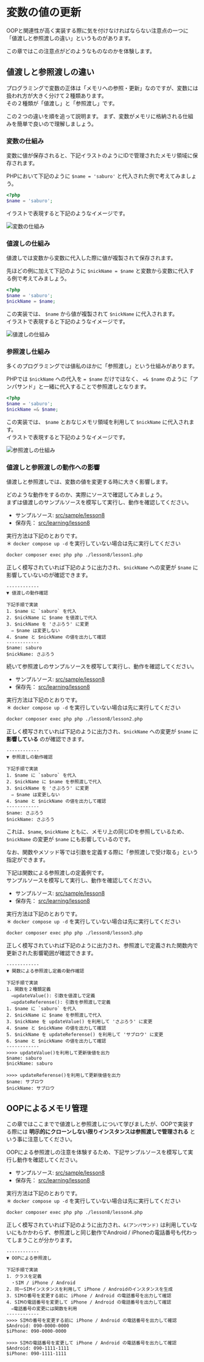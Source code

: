 # 変数の値の更新

OOPと関連性が高く実装する際に気を付けなければならない注意点の一つに「値渡しと参照渡しの違い」というものがあります。

この章ではこの注意点がどのようなものなのかを体験します。

## 値渡しと参照渡しの違い

プログラミングで変数の正体は「メモリへの参照・更新」なのですが、変数には扱われ方が大きく分けて２種類あります。  
その２種類が「値渡し」と「参照渡し」です。

この２つの違いを順を追って説明ます。
まず、変数がメモリに格納される仕組みを簡単で良いので理解しましょう。

### 変数の仕組み

変数に値が保存されると、下記イラストのようにIDで管理されたメモリ領域に保存されます。

PHPにおいて下記のように `$name = 'saburo'` と代入された例で考えてみましょう。

```php
<?php
$name = 'saburo';
```

イラストで表現すると下記のようなイメージです。

![変数の仕組み](images/memory_010.png)

### 値渡しの仕組み

値渡しでは変数から変数に代入した際に値が複製されて保存されます。

先ほどの例に加えて下記のように `$nickName = $name` と変数から変数に代入する例で考えてみましょう。

```php
<?php
$name = 'saburo';
$nickName = $name;
```

この実装では、 `$name` から値が複製されて `$nickName` に代入されます。  
イラストで表現すると下記のようなイメージです。

![値渡しの仕組み](images/memory_011.png)

### 参照渡し仕組み

多くのプログラミングでは値私のほかに「参照渡し」という仕組みがあります。

PHPでは `$nickName` への代入を `= $name` だけではなく、 `=& $name` のように「アンパサンド」と一緒に代入することで参照渡しとなります。

```php
<?php
$name = 'saburo';
$nickName =& $name;
```

この実装では、 `$name` とおなじメモリ領域を利用して `$nickName` に代入されます。  
イラストで表現すると下記のようなイメージです。

![参照渡しの仕組み](images/memory_012.png)

### 値渡しと参照渡しの動作への影響

値渡しと参照渡しでは、変数の値を変更する時に大きく影響します。

どのような動作をするのか、実際にソースで確認してみましょう。  
まずは値渡しのサンプルソースを模写して実行し、動作を確認してください。

- サンプルソース: [src/sample/lesson8](sample/lesson8/lesson1.php)
- 保存先： [src/learning/lesson8](learning/lesson8/lesson1.php)

実行方法は下記のとおりです。  
＊ `docker compose up -d` を実行していない場合は先に実行してください

```bash
docker composer exec php php ./lesson8/lesson1.php
```

正しく模写されていれば下記のように出力され、`$nickName` への変更が `$name` に影響していないのが確認できます。

```text
------------
▼ 値渡しの動作確認

下記手順で実装
1. $name に `saburo` を代入
2. $nickName に $name を値渡しで代入
3. $nickName を 'さぶろう' に変更
　⇒ $name は変更しない
4. $name と $nickName の値を出力して確認
------------
$name: saburo
$nickName: さぶろう
```

続いて参照渡しのサンプルソースを模写して実行し、動作を確認してください。

- サンプルソース: [src/sample/lesson8](sample/lesson8/lesson2.php)
- 保存先： [src/learning/lesson8](learning/lesson8/lesson2.php)

実行方法は下記のとおりです。  
＊ `docker compose up -d` を実行していない場合は先に実行してください

```bash
docker composer exec php php ./lesson8/lesson2.php
```

正しく模写されていれば下記のように出力され、`$nickName` への変更が `$name` に **影響している** のが確認できます。

```text
------------
▼ 参照渡しの動作確認

下記手順で実装
1. $name に `saburo` を代入
2. $nickName に $name を参照渡しで代入
3. $nickName を 'さぶろう' に変更
　⇒ $name は変更しない
4. $name と $nickName の値を出力して確認
------------
$name: さぶろう
$nickName: さぶろう
```

これは、`$name`, `$nickName` ともに、メモリ上の同じIDを参照しているため、`$nickName` の変更が `$name` にも影響しているのです。

なお、関数やメソッド等では引数を定義する際に「参照渡しで受け取る」という指定ができます。  

下記は関数による参照渡しの定義例です。  
サンプルソースを模写して実行し、動作を確認してください。

- サンプルソース: [src/sample/lesson8](sample/lesson8/lesson3.php)
- 保存先： [src/learning/lesson8](learning/lesson8/lesson3.php)

実行方法は下記のとおりです。  
＊ `docker compose up -d` を実行していない場合は先に実行してください

```bash
docker composer exec php php ./lesson8/lesson3.php
```

正しく模写されていれば下記のように出力され、参照渡しで定義された関数内で更新された影響範囲が確認できます。

```text
------------
▼ 関数による参照渡し定義の動作確認

下記手順で実装
1. 関数を２種類定義
　⇒updateValue(): 引数を値渡しで定義
　⇒updateReferense(): 引数を参照渡しで定義
1. $name に `saburo` を代入
2. $nickName に $name を参照渡しで代入
3. $nickName を updateValue() を利用して 'さぶろう' に変更
4. $name と $nickName の値を出力して確認
5. $nickName を updateReferense() を利用して 'サブロウ' に変更
6. $name と $nickName の値を出力して確認
------------
>>>> updateValue()を利用して更新後値を出力
$name: saburo
$nickName: saburo

>>>> updateReferense()を利用して更新後値を出力
$name: サブロウ
$nickName: サブロウ
```

## OOPによるメモリ管理

この章ではここまでで値渡しと参照渡しについて学びましたが、OOPで実装する際には **明示的にクローンしない限りインスタンスは参照渡しで管理される** という事に注意してください。


OOPによる参照渡しの注意を体験するため、下記サンプルソースを模写して実行し動作を確認してください。

- サンプルソース: [src/sample/lesson8](sample/lesson8/lesson4.php)
- 保存先： [src/learning/lesson8](learning/lesson8/lesson4.php)

実行方法は下記のとおりです。  
＊ `docker compose up -d` を実行していない場合は先に実行してください

```bash
docker composer exec php php ./lesson8/lesson4.php
```

正しく模写されていれば下記のように出力され、`&(アンパサンド)` は利用していないにもかかわらず、参照渡しと同じ動作でAndroid / iPhoneの電話番号も代わってしまうことが分かります。

```text
------------
▼ OOPによる参照渡し

下記手順で実装
1. クラスを定義
　・SIM / iPhone / Android
2. 同一SIMインスタンスを利用して iPhone / Androidのインスタンスを生成
3. SIMの番号を変更する前に iPhone / Android の電話番号を出力して確認
4. SIMの電話番号を変更して iPhone / Android の電話番号を出力して確認
　⇒電話番号の変更には関数を利用
------------
>>>> SIMの番号を変更する前に iPhone / Android の電話番号を出力して確認
$Android: 090-0000-0000
$iPhone: 090-0000-0000

>>>> SIMの電話番号を変更して iPhone / Android の電話番号を出力して確認
$Android: 090-1111-1111
$iPhone: 090-1111-1111
```
